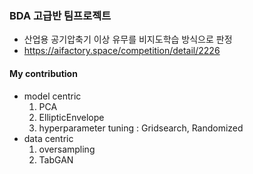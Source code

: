 ### BDA 고급반 팀프로젝트
- 산업용 공기압축기 이상 유무를 비지도학습 방식으로 판정
- https://aifactory.space/competition/detail/2226

#### My contribution
- model centric
  1. PCA
  2. EllipticEnvelope
  3. hyperparameter tuning : Gridsearch, Randomized
- data centric
  1. oversampling
  2. TabGAN
